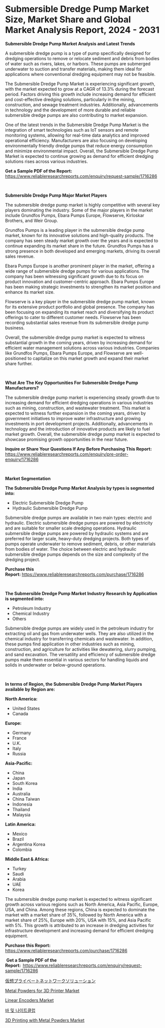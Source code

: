 <p><h1>Submersible Dredge Pump Market Size, Market Share and Global Market Analysis Report, 2024 - 2031</h1></p><p><strong>Submersible Dredge Pump Market Analysis and Latest Trends</strong></p>
<p><p>A submersible dredge pump is a type of pump specifically designed for dredging operations to remove or relocate sediment and debris from bodies of water such as rivers, lakes, or harbors. These pumps are submerged underwater to suction and transfer materials, making them ideal for applications where conventional dredging equipment may not be feasible.</p><p>The Submersible Dredge Pump Market is experiencing significant growth, with the market expected to grow at a CAGR of 13.3% during the forecast period. Factors driving this growth include increasing demand for efficient and cost-effective dredging solutions, particularly in the mining, construction, and sewage treatment industries. Additionally, advancements in technology and the development of more durable and reliable submersible dredge pumps are also contributing to market expansion.</p><p>One of the latest trends in the Submersible Dredge Pump Market is the integration of smart technologies such as IoT sensors and remote monitoring systems, allowing for real-time data analytics and improved operational efficiency. Manufacturers are also focusing on developing environmentally friendly dredge pumps that reduce energy consumption and minimize environmental impact. Overall, the Submersible Dredge Pump Market is expected to continue growing as demand for efficient dredging solutions rises across various industries.</p></p>
<p><strong>Get a Sample PDF of the Report:&nbsp;</strong> <a href="https://www.reliableresearchreports.com/enquiry/request-sample/1716286">https://www.reliableresearchreports.com/enquiry/request-sample/1716286</a></p>
<p>&nbsp;</p>
<p><strong>Submersible Dredge Pump Major Market Players</strong></p>
<p><p>The submersible dredge pump market is highly competitive with several key players dominating the industry. Some of the major players in the market include Grundfos Pumps, Ebara Pumps Europe, Flowserve, Kirloskar Brothers, and Weir Group.</p><p>Grundfos Pumps is a leading player in the submersible dredge pump market, known for its innovative solutions and high-quality products. The company has seen steady market growth over the years and is expected to continue expanding its market share in the future. Grundfos Pumps has a strong presence in both developed and emerging markets, driving its overall sales revenue.</p><p>Ebara Pumps Europe is another prominent player in the market, offering a wide range of submersible dredge pumps for various applications. The company has been witnessing significant growth due to its focus on product innovation and customer-centric approach. Ebara Pumps Europe has been making strategic investments to strengthen its market position and enhance its market size.</p><p>Flowserve is a key player in the submersible dredge pump market, known for its extensive product portfolio and global presence. The company has been focusing on expanding its market reach and diversifying its product offerings to cater to different customer needs. Flowserve has been recording substantial sales revenue from its submersible dredge pump business.</p><p>Overall, the submersible dredge pump market is expected to witness substantial growth in the coming years, driven by increasing demand for efficient water management solutions across various industries. Companies like Grundfos Pumps, Ebara Pumps Europe, and Flowserve are well-positioned to capitalize on this market growth and expand their market share further.</p></p>
<p>&nbsp;</p>
<p><strong>What Are The Key Opportunities For Submersible Dredge Pump Manufacturers?</strong></p>
<p><p>The submersible dredge pump market is experiencing steady growth due to increasing demand for efficient dredging operations in various industries such as mining, construction, and wastewater treatment. This market is expected to witness further expansion in the coming years, driven by government initiatives to improve water infrastructure and growing investments in port development projects. Additionally, advancements in technology and the introduction of innovative products are likely to fuel market growth. Overall, the submersible dredge pump market is expected to showcase promising growth opportunities in the near future.</p></p>
<p><strong>Inquire or Share Your Questions If Any Before Purchasing This Report:</strong> <a href="https://www.reliableresearchreports.com/enquiry/pre-order-enquiry/1716286">https://www.reliableresearchreports.com/enquiry/pre-order-enquiry/1716286</a></p>
<p>&nbsp;</p>
<p><strong>Market Segmentation</strong></p>
<p><strong>The Submersible Dredge Pump Market Analysis by types is segmented into:</strong></p>
<p><ul><li>Electric Submersible Dredge Pump</li><li>Hydraulic Submersible Dredge Pump</li></ul></p>
<p><p>Submersible dredge pumps are available in two main types: electric and hydraulic. Electric submersible dredge pumps are powered by electricity and are suitable for smaller scale dredging operations. Hydraulic submersible dredge pumps are powered by hydraulic systems and are preferred for larger scale, heavy-duty dredging projects. Both types of pumps operate underwater to remove sediment, debris, or other materials from bodies of water. The choice between electric and hydraulic submersible dredge pumps depends on the size and complexity of the dredging project.</p></p>
<p><strong>Purchase this Report:&nbsp;</strong><a href="https://www.reliableresearchreports.com/purchase/1716286">https://www.reliableresearchreports.com/purchase/1716286</a></p>
<p>&nbsp;</p>
<p><strong>The Submersible Dredge Pump Market Industry Research by Application is segmented into:</strong></p>
<p><ul><li>Petroleum Industry</li><li>Chemical Industry</li><li>Others</li></ul></p>
<p><p>Submersible dredge pumps are widely used in the petroleum industry for extracting oil and gas from underwater wells. They are also utilized in the chemical industry for transferring chemicals and wastewater. In addition, these pumps find application in other industries such as mining, construction, and agriculture for activities like dewatering, slurry pumping, and sand excavation. The versatility and efficiency of submersible dredge pumps make them essential in various sectors for handling liquids and solids in underwater or below-ground operations.</p></p>
<p>&nbsp;</p>
<p><strong>In terms of Region, the Submersible Dredge Pump Market Players available by Region are:</strong></p>
<p>
    <p> <strong> North America: </strong>
        <ul>
            <li>United States</li>
            <li>Canada</li>
        </ul>
        </p> 
    <p> <strong> Europe: </strong>
        <ul>
            <li>Germany</li>
            <li>France</li>
            <li>U.K.</li>
            <li>Italy</li>
            <li>Russia</li>
        </ul>
        </p> 
    <p> <strong> Asia-Pacific: </strong>
        <ul>
            <li>China</li>
            <li>Japan</li>
            <li>South Korea</li>
            <li>India</li>
            <li>Australia</li>
            <li>China Taiwan</li>
            <li>Indonesia</li>
            <li>Thailand</li>
            <li>Malaysia</li>
        </ul>
        </p> 
    <p> <strong> Latin America: </strong>
        <ul>
            <li>Mexico</li>
            <li>Brazil</li>
            <li>Argentina Korea</li>
            <li>Colombia</li>
        </ul>
        </p> 
    <p> <strong> Middle East & Africa: </strong>
        <ul>
            <li>Turkey</li>
            <li>Saudi</li>
            <li>Arabia</li>
            <li>UAE</li>
            <li>Korea</li>
        </ul>
    </p>
    </p>
<p><p>The submersible dredge pump market is expected to witness significant growth across various regions such as North America, Asia Pacific, Europe, USA, and China. Among these regions, China is expected to dominate the market with a market share of 35%, followed by North America with a market share of 25%, Europe with 20%, USA with 15%, and Asia Pacific with 5%. This growth is attributed to an increase in dredging activities for infrastructure development and increasing demand for efficient dredging equipment.</p></p>
<p><strong>Purchase this Report: </strong><a href="https://www.reliableresearchreports.com/purchase/1716286">https://www.reliableresearchreports.com/purchase/1716286</a></p>
<p>&nbsp;<strong>Get a Sample PDF of the Report:&nbsp;&nbsp;</strong><a href="https://www.reliableresearchreports.com/enquiry/request-sample/1716286">https://www.reliableresearchreports.com/enquiry/request-sample/1716286</a></p>
<p><strong></strong></p>
<p><p><a href="https://medium.com/@soamybahemax/%E3%83%90%E3%83%BC%E3%83%81%E3%83%A3%E3%83%AB-%E3%83%97%E3%83%A9%E3%82%A4%E3%83%99%E3%83%BC%E3%83%88-%E3%83%8D%E3%83%83%E3%83%88%E3%83%AF%E3%83%BC%E3%82%AF-%E3%82%BD%E3%83%AA%E3%83%A5%E3%83%BC%E3%82%B7%E3%83%A7%E3%83%B3%E3%81%AE%E5%B8%82%E5%A0%B4%E3%81%AF-%E5%B8%82%E5%A0%B4%E3%82%B7%E3%82%A7%E3%82%A2-%E5%B8%82%E5%A0%B4%E3%83%88%E3%83%AC%E3%83%B3%E3%83%89-%E5%B8%82%E5%A0%B4%E6%88%90%E9%95%B7%E3%81%AB%E9%96%A2%E3%81%99%E3%82%8B%E6%83%85%E5%A0%B1%E3%82%92%E6%8F%90%E4%BE%9B%E3%81%97%E3%81%A6%E3%81%84%E3%81%BE%E3%81%99-67e3d795b6c5">仮想プライベートネットワークソリューション</a></p><p><a href="https://summer-dogwood-3e9.notion.site/Metal-Powders-for-3D-Printer-Market-Research-Report-Provides-thorough-Industry-Overview-which-offer-fa4f8cd0bb2340d4aecf19c64631ac57">Metal Powders for 3D Printer Market</a></p><p><a href="https://view.publitas.com/reportprime-1/decoding-the-linear-encoders-market-a-deep-dive-into-the-latest-market-trends-market-segmentation-and-competitive-analysis/">Linear Encoders Market</a></p><p><a href="https://medium.com/@josephweaver29/%EB%B0%94%EC%99%80-%ED%81%B4%EB%9F%BD-%EC%8B%9C%EC%9E%A5-%EC%A7%80%ED%91%9C-%ED%95%B4%EB%8F%85-%EC%8B%9C%EC%9E%A5-%EC%A0%90%EC%9C%A0%EC%9C%A8-%ED%8A%B8%EB%A0%8C%EB%93%9C-%EB%B0%8F-%EC%84%B1%EC%9E%A5-%ED%8C%A8%ED%84%B4-1848ff403c42">바 및 나이트클럽</a></p><p><a href="https://extreme-scabiosa-c81.notion.site/3D-Printing-with-Metal-Powders-Market-Provides-Detailed-Segmentation-of-this-Market-based-on-Type-A-2dbdf5477c7c4d84a22fce9ea6856693">3D Printing with Metal Powders Market</a></p></p>